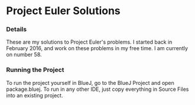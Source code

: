 # Project Euler Solutions

<h3>Details</h3>
These are my solutions to Project Euler's problems. I started back in February 2016, and work on these problems in my free time. I am currently on number 58.

<h3>Running the Project</h3>
To run the project yourself in BlueJ, go to the BlueJ Project and open package.bluej. To run in any other IDE, just copy everything in Source Files into an existing project.
